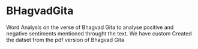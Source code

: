# BHagvadGita
Word Analysis on the verse of Bhagvad Gita to analyse positive and negative sentiments mentioned throught the text. We have custom Created the datset from the pdf version of Bhagvad Gita
